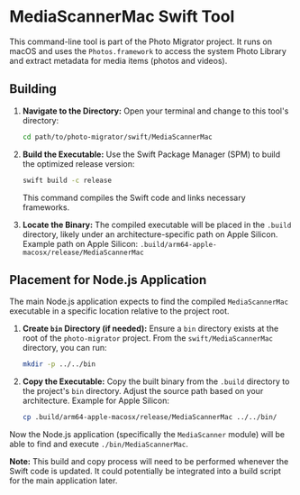 # MediaScannerMac Swift Tool

This command-line tool is part of the Photo Migrator project. It runs on macOS and uses the `Photos.framework` to access the system Photo Library and extract metadata for media items (photos and videos).

## Building

1.  **Navigate to the Directory:**
    Open your terminal and change to this tool's directory:
    ```bash
    cd path/to/photo-migrator/swift/MediaScannerMac
    ```

2.  **Build the Executable:**
    Use the Swift Package Manager (SPM) to build the optimized release version:
    ```bash
    swift build -c release
    ```
    This command compiles the Swift code and links necessary frameworks.

3.  **Locate the Binary:**
    The compiled executable will be placed in the `.build` directory, likely under an architecture-specific path on Apple Silicon.
    Example path on Apple Silicon:
    `.build/arm64-apple-macosx/release/MediaScannerMac`

## Placement for Node.js Application

The main Node.js application expects to find the compiled `MediaScannerMac` executable in a specific location relative to the project root.

1.  **Create `bin` Directory (if needed):**
    Ensure a `bin` directory exists at the root of the `photo-migrator` project.
    From the `swift/MediaScannerMac` directory, you can run:
    ```bash
    mkdir -p ../../bin 
    ```

2.  **Copy the Executable:**
    Copy the built binary from the `.build` directory to the project's `bin` directory. Adjust the source path based on your architecture.
    Example for Apple Silicon:
    ```bash
    cp .build/arm64-apple-macosx/release/MediaScannerMac ../../bin/
    ```

Now the Node.js application (specifically the `MediaScanner` module) will be able to find and execute `./bin/MediaScannerMac`.

**Note:** This build and copy process will need to be performed whenever the Swift code is updated. It could potentially be integrated into a build script for the main application later. 